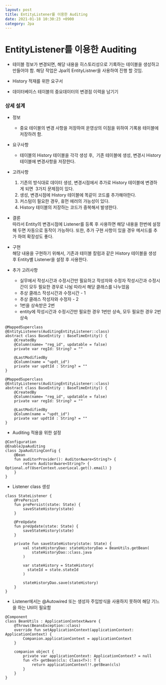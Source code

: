 ```yaml
---
layout: post
title: EntityListener를 이용한 Auditing
date: 2021-01-18 10:30:23 +0900
category: Jpa
---
```

# EntityListener를 이용한 Auditing
* 테이블 정보가 변경되면, 해당 내용을 히스토리성으로 기록하는 테이블을 생성하고 만들어야 함. 해당 작업은 Jpa의 EntityListner을 사용하여 진행 할 것임.

* History 적재를 위한 요구서

* 데이터베이스 테이블의 중요데이터의 변경점 이력을 남기기

### 상세 설계

* 정보
  * 중요 테이블의 변경 사항을 저장하여 운영상의 이점을 위하여 기록용 테이블에 저장하려 함.
  
* 요구사항
  * 테이블의 History 테이블을 각각 생성 후,  기존 테이블에 생성, 변경시 History 테이블에 변경사항을 저장한다.

* 고려사항
  1. 기존의 방식대로 데이터 생성, 변경시점에서 추가로 History 테이블에 변경하게 되면  3가지 문제점이 있다.
  2. 생성, 변경시점에 History 테이블에 똑같이 코드를 추가해야한다.
  3. 커스텀이 필요한 경우, 휴먼 에러의 가능성이 있다.
  4. History 테이블의 저장하는 코드가 중복해서 발생한다.

* 결론   
   따라서 Entity의 변경시점에 Listener를 등록 후 사용하면 해당 내용을 한번에 설정 해 두면 자동으로 동작이 가능하다.
   또한, 추가 구현 사항이 있을 경우 메서드를 추가 하여 확장성도 좋다.

* 구현  
  해당 내용을 구현하기 위해서, 기존과 테이블 칼럼과 같은 History 테이블을 생성 후 Entity별 Listener을 설정 후 사용한다.

* 추가 고려사항
  * 실무에서 작성시간과 수정시간만 필요하고 작성자와 수정자 작성시간과 수정시간이 모두 필요한 경우로 나뉨 따라서 해당 클래스를 나누었음
  * 추상 클래스 작성시간과 수정시간 - 1
  * 추상 클래스 작성자와 수정자 - 2
  * 1번을 상속받은 2번
  * entity에 작성시간과 수정시간만 필요한 경우 1번만 상속, 모두 필요한 경우 2번 상속

```
@MappedSuperclass
@EntityListeners(AuditingEntityListener::class)
abstract class BaseEntity : BaseTimeEntity() {
    @CreatedBy
    @Column(name= "reg_id", updatable = false)
    private var regId: String? = ""

    @LastModifiedBy
    @Column(name = "updt_id")
    private var updtId : String? = ""
}

```

```
@MappedSuperclass
@EntityListeners(AuditingEntityListener::class)
abstract class BaseEntity : BaseTimeEntity() {
    @CreatedBy
    @Column(name= "reg_id", updatable = false)
    private var regId: String? = ""

    @LastModifiedBy
    @Column(name = "updt_id")
    private var updtId : String? = ""
}

```

* Auditing 적용을 위한 설정
```
@Configuration
@EnableJpaAuditing
class JpaAuditingConfig {
    @Bean
    fun auditorProvider(): AuditorAware<String?> {
        return AuditorAware<String?> { Optional.of(UserContext.userLocal.get().email) }
    }
}
```

* Listener class 생성
```
class StateListener {
    @PrePersist
    fun prePersist(state: State) {
        saveStateHistory(state)
    }

    @PreUpdate
    fun preUpdate(state: State) {
        saveStateHistory(state)
    }

    private fun saveStateHistory(state: State) {
        val stateHistoryDao: stateHistoryDao = BeanUtils.getBean(
            stateHistoryDao::class.java
        )

        var stateHistory = StateHistory(
          stateId = state.stateId
        )

        stateHistoryDao.save(stateHistory)
    }
}

```
* Listener에서는 @Autowired 또는 생성자 주입방식을 사용하지 못하여 해당 기느을 하는 Util이 필요함

```
@Component
class BeanUtils : ApplicationContextAware {
    @Throws(BeansException::class)
    override fun setApplicationContext(applicationContext: ApplicationContext) {
        Companion.applicationContext = applicationContext
    }

    companion object {
        private var applicationContext: ApplicationContext? = null
        fun <T> getBean(cls: Class<T>): T {
            return applicationContext!!.getBean(cls)
        }
    }
}
```